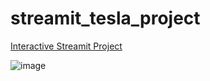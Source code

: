 # streamit_tesla_project

[Interactive Streamit Project](https://streamitteslaproject-etmtdkqdsy9dnwhucpwxrg.streamlit.app/)

![image](https://github.com/wangtuguahhh/streamit_tesla_project/assets/130683390/616fd6a2-3c10-445f-988d-bb65039cd6a7)
